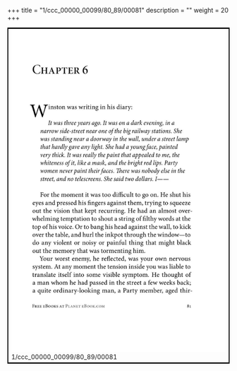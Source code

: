 +++
title = "1/ccc_00000_00099/80_89/00081"
description = ""
weight = 20
+++

<table style="border:2px solid black;max-width:800px;max-height:800px;" 
><tr><td>
<img class="center-fit-jpg"
src="/jpg_/out_jpg_1984__081.jpg">
1/ccc_00000_00099/80_89/00081
</img></td></tr></table>
